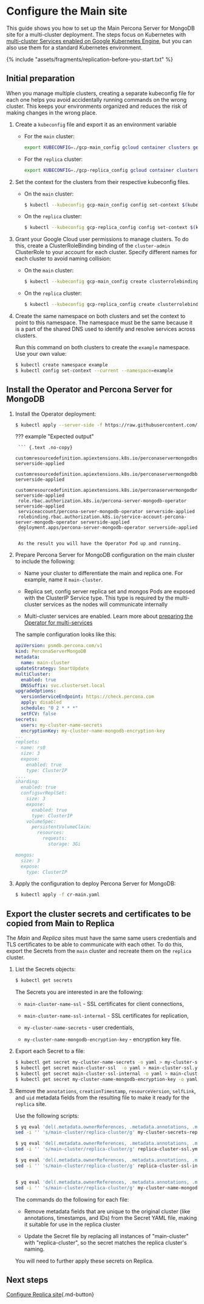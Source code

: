 # Configure the Main site 

This guide shows you how to set up the Main Percona Server for MongoDB site for a multi-cluster deployment. The steps focus on Kubernetes with [multi-cluster Services enabled on Google Kubernetes Engine](replication-mcs-gke.md), but you can also use them for a standard Kubernetes environment.

{% include "assets/fragments/replication-before-you-start.txt" %}

## Initial preparation

When you manage multiple clusters, creating a separate kubeconfig file for each one helps you avoid accidentally running commands on the wrong cluster. This keeps your environments organized and reduces the risk of making changes in the wrong place.

1. Create a `kubeconfig` file and export it as an environment variable

    * For the `main` cluster:

       ```bash
       export KUBECONFIG=./gcp-main_config gcloud container clusters get-credentials main-cluster --zone us-central1-a
       ```

    * For the `replica` cluster:

       ```bash
       export KUBECONFIG=./gcp-replica_config gcloud container clusters get-credentials replica-cluster --zone us-central1-a
       ```

2. Set the context for the clusters from their respective kubeconfig files.

    * On the `main` cluster:

       ```{.bash data-prompt="$"}
       $ kubectl --kubeconfig gcp-main_config config set-context $(kubectl config current-context)
       ```

    * On the `replica` cluster:

       ```{.bash data-prompt="$"}
       $ kubectl --kubeconfig gcp-replica_config config set-context $(kubectl config current-context)
       ```

3. Grant your Google Cloud user permissions to manage clusters. To do this, create a ClusterRoleBinding binding of the `cluster-admin` ClusterRole to your account for each cluster. Specify different names for each cluster to avoid naming collision:

    * On the `main` cluster:

       ```{.bash data-prompt="$"}
       $ kubectl --kubeconfig gcp-main_config create clusterrolebinding cluster-admin-binding-main --clusterrole cluster-admin --user $(gcloud config get-value core/account)
       ```

    * On the `replica` cluster:

       ```{.bash data-prompt="$"}
       $ kubectl --kubeconfig gcp-replica_config create clusterrolebinding cluster-admin-binding-replica --clusterrole cluster-admin --user $(gcloud config get-value core/account)
       ```

4. Create the same namespace on both clusters and set the context to point to this namespace. The namespace must be the same because it is a part of the shared DNS used to identify and resolve services across clusters.

    Run this command on both clusters to create the `example` namespace. Use your own value:

    ```{.bash data-prompt="$"}
    $ kubectl create namespace example
    $ kubectl config set-context --current --namespace=example
    ```

## Install the Operator and Percona Server for MongoDB

1. Install the Operator deployment:

    ```{.bash data-prompt="$"}
    $ kubectl apply --server-side -f https://raw.githubusercontent.com/percona/percona-server-mongodb-operator/v{{ release }}/deploy/bundle.yaml -n <namespace>
    ```

    ??? example "Expected output"

        ``` {.text .no-copy}
        customresourcedefinition.apiextensions.k8s.io/perconaservermongodbs.psmdb.percona.com serverside-applied
        customresourcedefinition.apiextensions.k8s.io/perconaservermongodbbackups.psmdb.percona.com serverside-applied
        customresourcedefinition.apiextensions.k8s.io/perconaservermongodbrestores.psmdb.percona.com serverside-applied
        role.rbac.authorization.k8s.io/percona-server-mongodb-operator serverside-applied
        serviceaccount/percona-server-mongodb-operator serverside-applied
        rolebinding.rbac.authorization.k8s.io/service-account-percona-server-mongodb-operator serverside-applied
        deployment.apps/percona-server-mongodb-operator serverside-applied
        ```
        
        As the result you will have the Operator Pod up and running.

2. Prepare Percona Server for MongoDB configuration on the main cluster to include the following:

    * Name your cluster to differentiate the main and replica one. For example, name it `main-cluster`.

    * Replica set, config server replica set and mongos Pods are exposed with the ClusterIP Service type. This type is required by the multi-cluster services as the nodes will communicate internally

    * Multi-cluster services are enabled. Learn more about [preparing the Operator for multi-services](replication-mcs.md#configure-the-operator-to-use-multi-cluster-services)
    
    The sample configuration looks like this:

    ```yaml "title="cr-main.yaml"
    apiVersion: psmdb.percona.com/v1
    kind: PerconaServerMongoDB
    metadata:
      name: main-cluster
    updateStrategy: SmartUpdate
    multiCluster:
      enabled: true
      DNSSuffix: svc.clusterset.local
    upgradeOptions:
      versionServiceEndpoint: https://check.percona.com
      apply: disabled
      schedule: "0 2 * * *"
      setFCV: false
    secrets:
      users: my-cluster-name-secrets
      encryptionKey: my-cluster-name-mongodb-encryption-key
    ...
    replsets:
    - name: rs0
      size: 3
      expose:
        enabled: true
        type: ClusterIP
    ....
    sharding:
      enabled: true
      configsvrReplSet:
        size: 3
        expose:
          enabled: true
          type: ClusterIP
        volumeSpec:
          persistentVolumeClaim:
            resources:
              requests:
                storage: 3Gi

    mongos:
      size: 3
      expose:
        type: ClusterIP
    ```

3. Apply the configuration to deploy Percona Server for MongoDB:

    ```{.bash data-prompt="$"}
    $ kubectl apply -f cr-main.yaml
    ```

## Export the cluster secrets and certificates to be copied from Main to Replica

The _Main_ and _Replica_ sites must have the same same users
credentials and TLS certificates to be able to communicate with each other. To do this, export the Secrets from the `main` cluster and recreate them on the `replica` cluster. 

1. List the Secrets objects:

    ```{.bash data-prompt="$"}
    $ kubectl get secrets
    ```
   
   The Secrets you are interested in are the following:

   * `main-cluster-name-ssl` - SSL certificates for client connections,

   * `main-cluster-name-ssl-internal` - SSL certificates for replication,

   * `my-cluster-name-secrets` - user credentials,

   * `my-cluster-name-mongodb-encryption-key` - encryption key file.

2. Export each Secret to a file:

    ```{.bash data-prompt="$" }
    $ kubectl get secret my-cluster-name-secrets -o yaml > my-cluster-secrets.yml
    $ kubectl get secret main-cluster-ssl  -o yaml > main-cluster-ssl.yml
    $ kubectl get secret main-cluster-ssl-internal -o yaml > main-cluster-ssl-internal.yml
    $ kubectl get secret my-cluster-name-mongodb-encryption-key -o yaml > my-cluster-name-mongodb-encryption-key.yml
    ```

3. Remove the `annotations`, `creationTimestamp`, `resourceVersion`,
`selfLink`, and `uid` metadata fields from the resulting file to make it
ready for the `replica` site.

    Use the following scripts:

    ```{.bash data-prompt="$" }
    $ yq eval 'del(.metadata.ownerReferences, .metadata.annotations, .metadata.creationTimestamp, .metadata.resourceVersion, .metadata.selfLink, .metadata.uid)' my-cluster-secrets.yml > my-cluster-secrets-replica.yaml
    sed -i '' 's/main-cluster/replica-cluster/g' my-cluster-secrets-replica.yaml

    $ yq eval 'del(.metadata.ownerReferences, .metadata.annotations, .metadata.creationTimestamp, .metadata.resourceVersion, .metadata.selfLink, .metadata.uid)' main-cluster-ssl.yml > replica-cluster-ssl.yml
    sed -i '' 's/main-cluster/replica-cluster/g' replica-cluster-ssl.yml

    $ yq eval 'del(.metadata.ownerReferences, .metadata.annotations, .metadata.creationTimestamp, .metadata.resourceVersion, .metadata.selfLink, .metadata.uid)' main-cluster-ssl-internal.yml > replica-cluster-ssl-internal.yml
    sed -i '' 's/main-cluster/replica-cluster/g' replica-cluster-ssl-internal.yml

    
    $ yq eval 'del(.metadata.ownerReferences, .metadata.annotations, .metadata.creationTimestamp, .metadata.resourceVersion, .metadata.selfLink, .metadata.uid)' my-cluster-name-mongodb-encryption-key.yml > my-cluster-name-mongodb-encryption-key2.yml
    sed -i '' 's/main-cluster/replica-cluster/g' my-cluster-name-mongodb-encryption-key2.yml
    ```

    The commands do the following for each file:

    * Remove metadata fields that are unique to the original cluster (like annotations, timestamps, and IDs) from the Secret YAML file, making it suitable for use in the replica cluster

    * Update the Secret file by replacing all instances of "main-cluster" with "replica-cluster", so the secret matches the replica cluster's naming.

    You will need to further apply these secrets on Replica.

## Next steps

[Configure Replica site](replication-replica.md){.md-button}